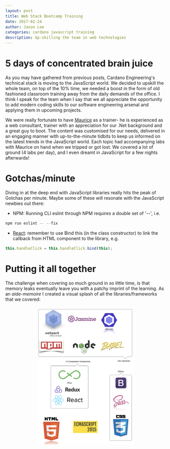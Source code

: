 ```yaml
---
layout: post
title: Web Stack Bootcamp Training 
date: 2017-02-24
author: Jason Lee
categories: cardano javascript training 
description: Up-skilling the team in web technologies
---
```



# 5 days of concentrated brain juice
As you may have gathered from previous posts, Cardano Engineering's technical stack is moving to the JavaScript world.  We decided to upskill the whole team, on top of the 10% time, we needed a boost in the form of old fashioned classroom training away from the daily demands of the office.  I think I speak for the team when I say that we all appreciate the opportunity to add modern coding skills to our software engineering arsenal and applying them in upcoming projects.

We were really fortunate to have [Maurice](https://twitter.com/MauriceDB) as a trainer- he is experienced as a web consultant, trainer with an appreciation for our .Net background and a great guy to boot.  The content was customised for our needs, delivered in an engaging manner with up-to-the-minute tidbits to keep us informed on the latest trends in the JavaScript world.  Each topic had accompanying labs with Maurice on hand when we tripped or got lost.  We covered a lot of ground (4 labs per day), and I even dreamt in JavaScript for a few nights afterwards!

# Gotchas/minute
Diving in at the deep end with JavaScript libraries really hits the peak of Gotchas per minute.  Maybe some of these will resonate with the JavaScript newbies out there:
* NPM: Running CLI eslint through NPM requires a double set of '--', i.e.
```javascript
npm run eslint -- --fix 
```
* [React](https://facebook.github.io/react/docs/handling-events.html): remember to use Bind this (in the class constructor) to link the callback from HTML component to the library, e.g.
```javascript
this.handleClick = this.handleClick.bind(this);
```

# Putting it all together
The challenge when covering so much ground in so little time, is that memory leaks eventually leave you with a patchy imprint of the learning.  As an *aide-memoire* I created a visual splash of all the libraries/frameworks that we covered:

<img src="/assets/images/post-images/javascript-training-summary.png" alt="javascript-summary" style="width: 60%; max-width: 350px;
    display: block;
    margin: 0 auto" />


